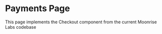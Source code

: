 # Payments Page

This page implements the Checkout component from the current Moonrise Labs codebase

<ClientOnly>
   <Checkout />
</ClientOnly>